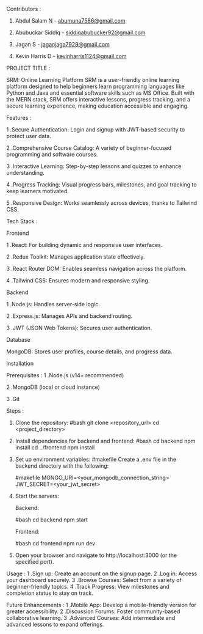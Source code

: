 Contributors :

1. Abdul Salam N       -   abumuna7586@gmail.com

2. Abubuckar Siddiq    -   siddiqabubucker92@gmail.com

3. Jagan S             -   jaganjaga7929@gmail.com

4. Kevin Harris D      -   kevinharris1124@gmail.com

PROJECT TITLE :

SRM: Online Learning Platform
SRM is a user-friendly online learning platform designed to help beginners learn programming languages like Python and Java and essential software skills such as MS Office. Built with the MERN stack, SRM offers interactive lessons, progress tracking, and a secure learning experience, making education accessible and engaging.

Features :

1 .Secure Authentication: Login and signup with JWT-based security to protect user data.

2 .Comprehensive Course Catalog: A variety of beginner-focused programming and software courses.

3 .Interactive Learning: Step-by-step lessons and quizzes to enhance understanding.

4 .Progress Tracking: Visual progress bars, milestones, and goal tracking to keep learners motivated.

5 .Responsive Design: Works seamlessly across devices, thanks to Tailwind CSS.

Tech Stack :

Frontend

1 .React: For building dynamic and responsive user interfaces.

2 .Redux Toolkit: Manages application state effectively.

3 .React Router DOM: Enables seamless navigation across the platform.

4 .Tailwind CSS: Ensures modern and responsive styling.

Backend

1 .Node.js: Handles server-side logic.

2 .Express.js: Manages APIs and backend routing.

3 .JWT (JSON Web Tokens): Secures user authentication.

Database

MongoDB: Stores user profiles, course details, and progress data.


Installation

Prerequisites :
1 .Node.js (v14+ recommended)

2 .MongoDB (local or cloud instance)

3 .Git


Steps :

1. Clone the repository:
    #bash
    git clone <repository_url>
    cd <project_directory>

2. Install dependencies for backend and frontend:
    #bash
    cd backend
    npm install
    cd ../frontend
    npm install

3. Set up environment variables:
    #makefile
    Create a .env file in the backend directory with the following:

    #makefile
    MONGO_URI=<your_mongodb_connection_string>
    JWT_SECRET=<your_jwt_secret>

4. Start the servers:

    Backend:

    #bash
    cd backend
    npm start

    Frontend:

    #bash
    cd frontend
    npm run dev

5. Open your browser and navigate to http://localhost:3000 (or the specified port).


Usage :
1 .Sign up: Create an account on the signup page.
2 .Log in: Access your dashboard securely.
3 .Browse Courses: Select from a variety of beginner-friendly topics.
4 .Track Progress: View milestones and completion status to stay on track.

Future Enhancements :
1 .Mobile App: Develop a mobile-friendly version for greater accessibility.
2 .Discussion Forums: Foster community-based collaborative learning.
3 .Advanced Courses: Add intermediate and advanced lessons to expand offerings.
